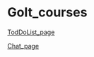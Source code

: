 # GoIt_courses

[TodDoList_page](https://sergiimostepan.github.io/GoIt_courses/lesson_10/build)

[Chat_page](https://sergiimostepan.github.io/GoIt_courses/WebSocet/build)
